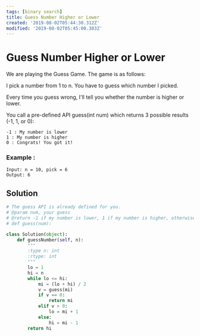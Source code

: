 ```yaml
---
tags: [binary search]
title: Guess Number Higher or Lower
created: '2019-08-02T05:44:30.312Z'
modified: '2019-08-02T05:45:00.383Z'
---
```


# Guess Number Higher or Lower

We are playing the Guess Game. The game is as follows:

I pick a number from 1 to n. You have to guess which number I picked.

Every time you guess wrong, I'll tell you whether the number is higher or lower.

You call a pre-defined API guess(int num) which returns 3 possible results (-1, 1, or 0):

    -1 : My number is lower
    1 : My number is higher
    0 : Congrats! You got it!

### Example :

```
Input: n = 10, pick = 6
Output: 6
```

## Solution

```python
# The guess API is already defined for you.
# @param num, your guess
# @return -1 if my number is lower, 1 if my number is higher, otherwise return 0
# def guess(num):

class Solution(object):
    def guessNumber(self, n):
        """
        :type n: int
        :rtype: int
        """
        lo = 1
        hi = n
        while lo <= hi:
            mi = (lo + hi) / 2
            v = guess(mi)
            if v == 0:
                return mi
            elif v > 0:
                lo = mi + 1
            else:
                hi = mi - 1
        return hi
```
